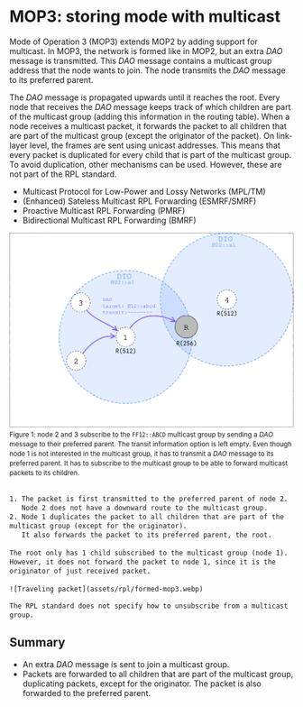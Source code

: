 # MOP3: storing mode with multicast

Mode of Operation 3 (MOP3) extends MOP2 by adding support for multicast.
In MOP3, the network is formed like in MOP2, but an extra _DAO_ message is transmitted.
This _DAO_ message contains a multicast group address that the node wants to join.
The node transmits the _DAO_ message to its preferred parent.

The _DAO_ message is propagated upwards until it reaches the root.
Every node that receives the _DAO_ message keeps track of which children are part of the multicast group 
(adding this information in the routing table).
When a node receives a multicast packet, it forwards the packet to all children that are part of the multicast group
(except the originator of the packet).
On link-layer level, the frames are sent using unicast addresses.
This means that every packet is duplicated for every child that is part of the multicast group.
To avoid duplication, other mechanisms can be used.
However, these are not part of the RPL standard.

- Multicast Protocol for Low-Power and Lossy Networks (MPL/TM)
- (Enhanced) Sateless Multicast RPL Forwarding (ESMRF/SMRF)
- Proactive Multicast RPL Forwarding (PMRF)
- Bidirectional Multicast RPL Forwarding (BMRF)

![Sending DAO with multicast target address](assets/rpl/daos-mop3.webp)
<small>
Figure 1: node 2 and 3 subscribe to the `FF12::ABCD` multicast group by sending a _DAO_ message to their preferred parent.
The transit information option is left empty.
Even though node 1 is not interested in the multicast group,
it has to transmit a _DAO_ message to its preferred parent.
It has to subscribe to the multicast group to be able to forward multicast packets to its children.
</small>

```admonish example title="Node 2 transmits a packet to the multicast group"

1. The packet is first transmitted to the preferred parent of node 2.
   Node 2 does not have a downward route to the multicast group.
2. Node 1 duplicates the packet to all children that are part of the multicast group (except for the originator).
   It also forwards the packet to its preferred parent, the root.

The root only has 1 child subscribed to the multicast group (node 1).
However, it does not forward the packet to node 1, since it is the originator of just received packet.

![Traveling packet](assets/rpl/formed-mop3.webp)
```

```admonish danger title="Unsubscribing from a multicast group"
The RPL standard does not specify how to unsubscribe from a multicast group.
```

## Summary

- An extra _DAO_ message is sent to join a multicast group.
- Packets are forwarded to all children that are part of the multicast group, duplicating packets, except for the originator.
  The packet is also forwarded to the preferred parent.

